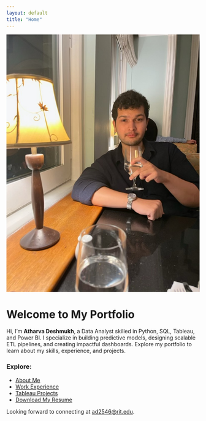 ```yaml
---
layout: default
title: "Home"
---
```


![Profile Picture](assets/profile.jpg)

# Welcome to My Portfolio

Hi, I’m **Atharva Deshmukh**, a Data Analyst skilled in Python, SQL, Tableau, and Power BI. I specialize in building predictive models, designing scalable ETL pipelines, and creating impactful dashboards. Explore my portfolio to learn about my skills, experience, and projects.

### Explore:
- [About Me](about.md)
- [Work Experience](experience.md)
- [Tableau Projects](projects/tableau.md)
- [Download My Resume](resumes/atharva_resume.pdf)

Looking forward to connecting at [ad2546@rit.edu](mailto:ad2546@rit.edu).
